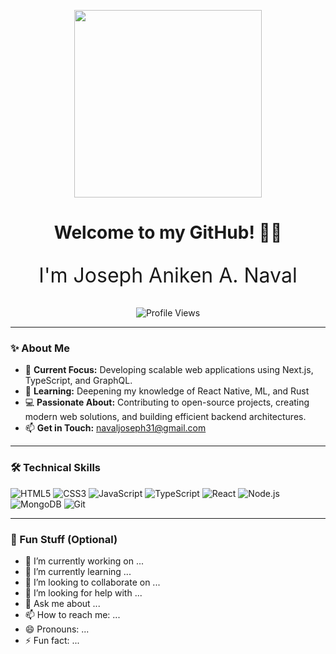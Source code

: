 <p align="center">
  <img src="https://media.giphy.com/media/xT9IgG50Fb7Mi0prBC/giphy.gif" width="300" />
</p>
<h1 align="center"> Welcome to my GitHub! 👋👋</h1> 
<p align="center" style="font-size: 2rem;">I'm Joseph Aniken A. Naval</p>
<p align="center">
  <img src="https://komarev.com/ghpvc/?username=JosephAnikenNaval&style=flat-square" alt="Profile Views" />
</p>

---

### ✨ About Me

- 💼 **Current Focus:** Developing scalable web applications using Next.js, TypeScript, and GraphQL.  
- 🌱 **Learning:** Deepening my knowledge of React Native, ML, and Rust  
- 💻 **Passionate About:** Contributing to open-source projects, creating modern web solutions, and building efficient backend architectures.  
- 📫 **Get in Touch:** navaljoseph31@gmail.com  

---

### 🛠️ Technical Skills

![HTML5](https://img.shields.io/badge/-HTML5-E34F26?style=flat-square&logo=html5)
![CSS3](https://img.shields.io/badge/-CSS3-1572B6?style=flat-square&logo=css3)
![JavaScript](https://img.shields.io/badge/-JavaScript-F7DF1E?style=flat-square&logo=javascript)
![TypeScript](https://img.shields.io/badge/-TypeScript-007ACC?style=flat-square&logo=typescript)
![React](https://img.shields.io/badge/-React-61DAFB?style=flat-square&logo=react)
![Node.js](https://img.shields.io/badge/-Node.js-339933?style=flat-square&logo=node.js)
![MongoDB](https://img.shields.io/badge/-MongoDB-47A248?style=flat-square&logo=mongodb)
![Git](https://img.shields.io/badge/-Git-F05032?style=flat-square&logo=git)

---

### 🧩 Fun Stuff (Optional)

- 🔭 I’m currently working on ...
- 🌱 I’m currently learning ...
- 👯 I’m looking to collaborate on ...
- 🤔 I’m looking for help with ...
- 💬 Ask me about ...
- 📫 How to reach me: ...
- 😄 Pronouns: ...
- ⚡ Fun fact: ...
